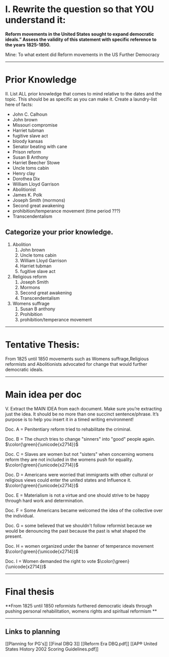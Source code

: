 


# I.	Rewrite the question so that YOU understand it: 		

**Reform movements in the United States sought to expand democratic ideals.” Assess the validity of this statement with specific reference to the years 1825-1850.**

Mine:
To what extent did Reform movements in the US Further Democracy 


---
# Prior Knowledge
 II.	List ALL prior knowledge that comes to mind relative to the dates and the 	topic.  This should be as specific as you can make it.  Create a laundry-list here of facts:

- John C. Calhoun
- John brown 
- Missouri compromise 
- Harriet tubman 
- fugitive slave act
- bloody kansas 
- Senator beating with cane
- Prison reform 
- Susan B Anthony
- Harriet Beecher Stowe
- Uncle toms cabin
- Henry clay
- Dorothea Dix
- William Lloyd Garrison
- Abolitionist 
- James K. Polk
- Joseph Smith (mormons)
- Second great awakening 
- prohibition/temperance movement  (time period ???)
- Transcendentalism

##  Categorize your prior knowledge.  

1. Abolition
	1. John brown 
	2. Uncle toms cabin
	3. William Lloyd Garrison
	4. Harriet tubman 
	5. fugitive slave act
2. Religious reform 
	1. Joseph Smith 
	2. Mormons 
	3. Second great awakening 
	4. Transcendentalism
3.  Womens suffrage
	1. Susan B anthony 
	2. Prohibition 
	3. prohibition/temperance movement




---
# Tentative Thesis: 	

From 1825 until 1850 movements such as Womens suffrage,Religious reformists and Abolitionists advocated for change that would further democratic ideals. 



---
# Main idea per doc
V.	Extract the MAIN IDEA from each document. Make sure you’re extracting just the idea.  It should be no more than one succinct sentence/phrase.  It’s purpose is to help you insert it in a timed writing environment!

Doc. A = Penitentiary reform tried to rehabilitate the criminal. 

Doc. B = The church tries to change "sinners" into "good" people again. $\color{\green}{\unicode{x2714}}$ 

Doc. C = Slaves are women but not "sisters" when concerning womens reform they are not included in the womens push for equality.  $\color{\green}{\unicode{x2714}}$ 

Doc. D = Americans were worried that immigrants with other cultural or religious views could enter the united states and Influence it.  $\color{\green}{\unicode{x2714}}$

Doc. E = Materialism is not a virtue and one should strive to be happy through hard work and determination.

Doc. F = Some Americans became welcomed the idea of the collective over the individual.  

Doc. G = some believed that we shouldn't follow reformist because we would be denouncing the past  because the  past is what shaped the present.

Doc. H = women organized under the banner of temperance movement $\color{\green}{\unicode{x2714}}$

Doc.  I = Women demanded the right to vote $\color{\green}{\unicode{x2714}}$


---
# Final thesis 

**From 1825 until 1850 reformists furthered democratic ideals through pushing personal rehabilitation, womens rights and spiritual reformism **


---
## Links to planning
[[Planning for PG's]]
[[Final DBQ 3]]
[[Reform Era DBQ.pdf]]
[[AP® United States History 2002 Scoring Guidelines.pdf]]
